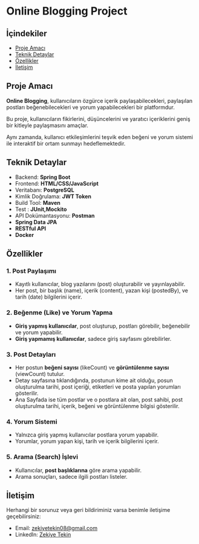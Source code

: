 # Online Blogging Project

## İçindekiler
- [Proje Amacı](#proje-amacı)
- [Teknik Detaylar](#teknik-detaylar)
- [Özellikler](#özellikler)
- [İletişim](#iletişim)


## Proje Amacı

**Online Blogging**, kullanıcıların özgürce içerik paylaşabilecekleri, paylaşılan postları beğenebilecekleri ve yorum yapabilecekleri bir platformdur.

Bu proje, kullanıcıların fikirlerini, düşüncelerini ve yaratıcı içeriklerini geniş bir kitleyle paylaşmasını amaçlar.

Aynı zamanda, kullanıcı etkileşimlerini teşvik eden beğeni ve yorum sistemi ile interaktif bir ortam sunmayı hedeflemektedir.


## Teknik Detaylar
- Backend: **Spring Boot**
- Frontend: **HTML/CSS/JavaScript**
- Veritabanı: **PostgreSQL**
- Kimlik Doğrulama: **JWT Token**
- Build Tool: **Maven**
- Test : **JUnit,Mockito**
- API Dokümantasyonu: **Postman**
- **Spring Data JPA**
- **RESTful API**
- **Docker**


## Özellikler
### 1. Post Paylaşımı
- Kayıtlı kullanıcılar, blog yazılarını (post) oluşturabilir ve yayınlayabilir.
- Her post, bir başlık (name), içerik (content), yazan kişi (postedBy), ve tarih (date) bilgilerini içerir.

### 2. Beğenme (Like) ve Yorum Yapma
- **Giriş yapmış kullanıcılar**, post oluşturup, postları görebilir, beğenebilir ve yorum yapabilir.
- **Giriş yapmamış kullanıcılar**, sadece giriş sayfasını görebilirler.

### 3. Post Detayları
- Her postun **beğeni sayısı** (likeCount) ve **görüntülenme sayısı** (viewCount) tutulur.
- Detay sayfasına tıklandığında, postunun kime ait olduğu, posun oluşturulma tarihi, post içeriği, etiketleri ve posta yapılan yorumları gösterilir.
- Ana Sayfada ise tüm postlar ve o postlara ait olan, post sahibi, post oluşturulma tarihi, içerik, beğeni ve görüntülenme bilgisi gösterilir.

### 4. Yorum Sistemi
- Yalnızca giriş yapmış kullanıcılar postlara yorum yapabilir.
- Yorumlar, yorum yapan kişi, tarih ve içerik bilgilerini içerir.

### 5. Arama (Search) İşlevi
- Kullanıcılar, **post başlıklarına** göre arama yapabilir.
- Arama sonuçları, sadece ilgili postları listeler.


## İletişim
Herhangi bir sorunuz veya geri bildiriminiz varsa benimle iletişime geçebilirsiniz:

- Email: [zekiyetekin08@gmail.com](mailto:zekiyetekin08@gmail.com)
- LinkedIn: [Zekiye Tekin](https://www.linkedin.com/in/zekiyetekin)



